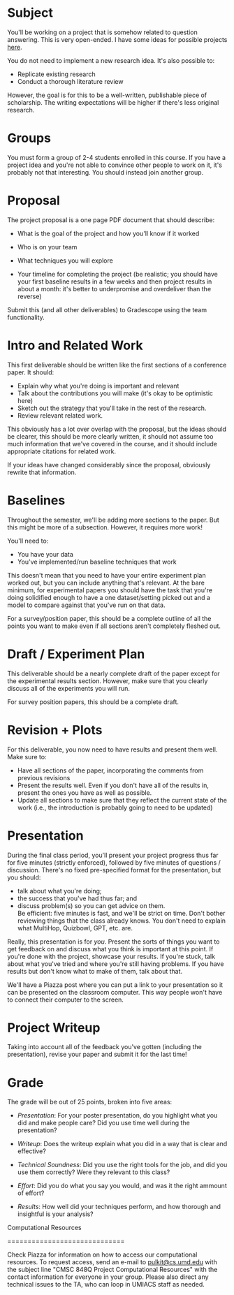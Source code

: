 Subject
==================

You'll be working on a project that is somehow related to question
answering.  This is very open-ended.  I have some ideas for possible
projects [here](https://docs.google.com/document/d/10PbaxRJ3PpU37vSOWbvP7y4cIjX1p2m2yIwC_cYIqOg/edit?usp=sharing). 

You do not need to implement a new research idea.  It's also possible
to:
* Replicate existing research
* Conduct a thorough literature review

However, the goal is for this to be a well-written, publishable piece
of scholarship.  The writing expectations will be higher if there's
less original research.

Groups
==================

You must form a group of 2-4 students enrolled in this course.  If you
have a project idea and you're not able to convince other people to
work on it, it's probably not that interesting.  You should instead
join another group.

Proposal
==================

The project proposal is a one page PDF document that should describe:

* What is the goal of the project and how you'll know if it worked

* Who is on your team

* What techniques you will explore 

* Your timeline for completing the project (be realistic; you should
  have your first baseline results in a few weeks and then project
  results in about a month: it's better to underpromise and
  overdeliver than the reverse)

Submit this (and all other deliverables) to Gradescope using the team
functionality.

Intro and Related Work
======================

This first deliverable should be written like the first sections of a
conference paper.  It should:

* Explain why what you're doing is important and relevant
* Talk about the contributions you will make (it's okay to be
optimistic here)
* Sketch out the strategy that you'll take in the rest of the
research.
* Review relevant related work.

This obviously has a lot over overlap with the proposal, but the ideas
should be clearer, this should be more clearly written, it should not
assume too much information that we've covered in the course, and it
should include appropriate citations for related work.

If your ideas have changed considerably since the proposal, obviously
rewrite that information.

Baselines
=========================

Throughout the semester, we'll be adding more sections to the paper.
But this might be more of a subsection.  However, it requires more
work!

You'll need to: 
* You have your data
* You've implemented/run baseline techniques that work

This doesn't mean that you need to have your entire experiment plan worked out, but you can include anything that's relevant.  At the bare minimum, for experimental papers you should have the task that you're doing solidified enough to have a one dataset/setting picked out and a model to compare against that you've run on that data.

For a survey/position paper, this should be a complete outline of all the points you want to make even if all sections aren't completely fleshed out.

Draft / Experiment Plan
========================

This deliverable should be a nearly complete draft of the paper except
for the experimental results section.  However, make sure that you
clearly discuss all of the experiments you will run.

For survey position papers, this should be a complete draft.

Revision + Plots
=========================
For this deliverable, you now need to have results and present them well.  Make sure to:
* Have all sections of the paper, incorporating the comments from previous revisions
* Present the results well.  Even if you don't have all of the results in, present the ones you have as well as possible.
* Update all sections to make sure that they reflect the current state of the work (i.e., the introduction is probably going to need to be updated)

Presentation
======================

During the final class period, you'll present your project progress
thus far for five minutes (strictly enforced), followed by five
minutes of questions / discussion.  There's no fixed pre-specified
format for the presentation, but you should:
* talk about what you're doing;  
* the success that you've had thus far; and
* discuss problem(s) so you can get advice on them.  
Be efficient: five minutes is fast, and we'll be strict on time.
Don't bother reviewing things that the class already knows.  You don't
need to explain what MultiHop, Quizbowl, GPT, etc. are.

Really, this presentation is for *you*.  Present the sorts of things
you want to get feedback on and discuss what you think is important at
this point.  If you're done with the project, showcase your results.
If you're stuck, talk about what you've tried and where you're still
having problems.  If you have results but don't know what to make of
them, talk about that.

We'll have a Piazza post where you can put a link to your presentation
so it can be presented on the classroom computer.  This way people
won't have to connect their computer to the screen.

Project Writeup
======================

Taking into account all of the feedback you've gotten (including the presentation), revise your
paper and submit it for the last time!

Grade
======================

The grade will be out of 25 points, broken into five areas:

* _Presentation_: For your poster presentation, do you highlight what
  you did and make people care?  Did you use time well during the
  presentation?

* _Writeup_: Does the writeup explain what you did in a way that is
  clear and effective?

* _Technical Soundness_: Did you use the right tools for the job, and
  did you use them correctly?  Were they relevant to this class?

* _Effort_: Did you do what you say you would, and was it the right
  ammount of effort?

* _Results_:  How well did your techniques perform, and how thorough and insightful is your analysis?

Computational Resources

=============================

Check Piazza for information on how to access our computational
resources.  To request access, send an e-mail to pulkit@cs.umd.edu
with the subject line "CMSC 848Q Project Computational Resources" with
the contact information for everyone in your group.  Please also
direct any technical issues to the TA, who can loop in UMIACS staff as
needed.
